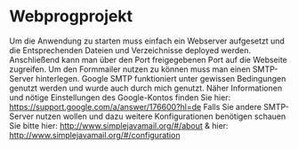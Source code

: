 # Webprogprojekt
Um die Anwendung zu starten muss einfach ein Webserver aufgesetzt und die Entsprechenden Dateien und Verzeichnisse deployed werden.
Anschließend kann man über den Port freigegebenen Port auf die Webseite zugreifen. 
Um den Formmailer nutzen zu können muss man einen SMTP-Server hinterlegen. Google SMTP funktioniert unter gewissen Bedingungen genutzt werden und wurde auch durch mich genutzt.
Näher Informationen und nötige Einstellungen des Google-Kontos finden Sie hier: https://support.google.com/a/answer/176600?hl=de
Falls Sie andere SMTP-Server nutzen wollen und dazu weitere Konfigurationen benötigen schauen Sie bitte hier: http://www.simplejavamail.org/#/about & hier: http://www.simplejavamail.org/#/configuration
